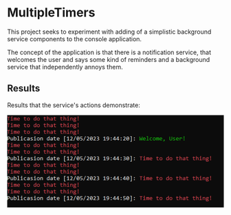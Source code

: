 # MultipleTimers

This project seeks to experiment with adding of a simplistic background service components to the console application.

The concept of the application is that there is a notification service, that welcomes the user and says some kind of reminders and a background service that independently annoys them.

## Results

Results that the service's actions demonstrate:

![Results](./Visuals/Results.PNG)